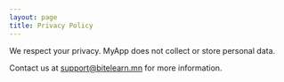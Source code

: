```yaml
---
layout: page
title: Privacy Policy
---
```


We respect your privacy. MyApp does not collect or store personal data.

Contact us at [support@bitelearn.mn](mailto:support@bitelearn.mn) for more information.